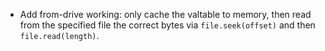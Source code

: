 * Add from-drive working: only cache the valtable to memory, then read from the specified file the correct bytes via `file.seek(offset)` and then `file.read(length)`. 
